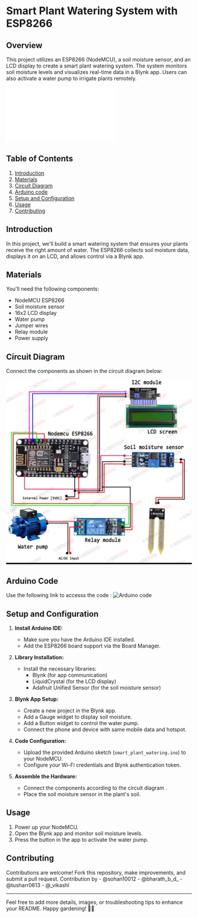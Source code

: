 # Smart Plant Watering System with ESP8266

## Overview
This project utilizes an ESP8266 (NodeMCU), a soil moisture sensor, and an LCD display to create a smart plant watering system. The system monitors soil moisture levels and visualizes real-time data in a Blynk app. Users can also activate a water pump to irrigate plants remotely.

![Project Overview](IOT-Smart-Gardening-REPORT.pdf)

## Table of Contents
1. [Introduction](#introduction)
2. [Materials](#materials)
3. [Circuit Diagram](#circuit-diagram)
4. [Arduino code](#arduino-code)
5. [Setup and Configuration](#setup-and-configuration)
6. [Usage](#usage)
7. [Contributing](#contributing)
   

## Introduction
In this project, we'll build a smart watering system that ensures your plants receive the right amount of water. The ESP8266 collects soil moisture data, displays it on an LCD, and allows control via a Blynk app.

## Materials
You'll need the following components:
- NodeMCU ESP8266
- Soil moisture sensor
- 16x2 LCD display
- Water pump
- Jumper wires
- Relay module
- Power supply

## Circuit Diagram
Connect the components as shown in the circuit diagram below:

![Circuit Diagram](https://github.com/sohan10012/IOT-Smart-Gardening/blob/main/Circuit-diagram.jpg)

## Arduino Code
   Use the following link to accesss the code :
   ![Arduino code](https://github.com/sohan10012/IOT-Smart-Gardening/tree/main/Arduino-code)

## Setup and Configuration
1. **Install Arduino IDE:**
   - Make sure you have the Arduino IDE installed.
   - Add the ESP8266 board support via the Board Manager.

2. **Library Installation:**
   - Install the necessary libraries:
     - Blynk (for app communication)
     - LiquidCrystal (for the LCD display)
     - Adafruit Unified Sensor (for the soil moisture sensor)

3. **Blynk App Setup:**
   - Create a new project in the Blynk app.
   - Add a Gauge widget to display soil moisture.
   - Add a Button widget to control the water pump.
   - Connect the phone and device with same mobile data and hotspot.
   
4. **Code Configuration:**
   - Upload the provided Arduino sketch (`smart_plant_watering.ino`) to your NodeMCU.
   - Configure your Wi-Fi credentials and Blynk authentication token.

5. **Assemble the Hardware:**
   - Connect the components according to the circuit diagram .
   - Place the soil moisture sensor in the plant's soil.

## Usage
1. Power up your NodeMCU.
2. Open the Blynk app and monitor soil moisture levels.
3. Press the button in the app to activate the water pump.

## Contributing
Contributions are welcome! Fork this repository, make improvements, and submit a pull request.
Contribution by - @sohan10012 
                - @bharath_b_d_
                - @tusharr0613
                - @_vikashl

---

Feel free to add more details, images, or troubleshooting tips to enhance your README. Happy gardening! 🌱💧
